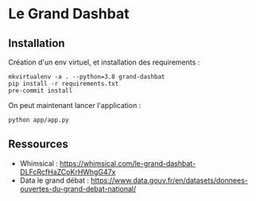 # Le Grand Dashbat

## Installation
Création d'un env virtuel, et installation des requirements :

    mkvirtualenv -a . --python=3.8 grand-dashbat
    pip install -r requirements.txt
    pre-commit install
  
On peut maintenant lancer l'application :

    python app/app.py

## Ressources
- Whimsical : https://whimsical.com/le-grand-dashbat-DLFcRcfHaZCoKrHWhgG47x
- Data le grand débat : https://www.data.gouv.fr/en/datasets/donnees-ouvertes-du-grand-debat-national/
